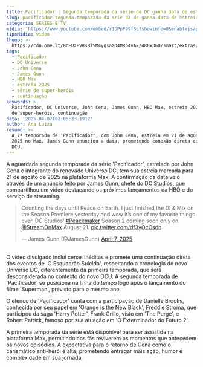 ```yaml
---
title: Pacificador | Segunda temporada da série da DC ganha data de estreia na Max
slug: pacificador-segunda-temporada-da-srie-da-dc-ganha-data-de-estreia-na-max
categoria: SÉRIES E TV
midia: 'https://www.youtube.com/embed/r1DPpP99fSc?showinfo=0&enablejsapi=1'
tipoMidia: video
thumb: >-
  https://cdn.ome.lt/8oEUzHVKsBlSM4ygsazO4MRb4vA=/480x360/smart/extras/conteudos/pacificador_VgyDEiy.jpg
tags:
  - Pacificador
  - DC Universe
  - John Cena
  - James Gunn
  - HBO Max
  - estreia 2025
  - série de super-heróis
  - continuação
keywords: >-
  Pacificador, DC Universe, John Cena, James Gunn, HBO Max, estreia 2025, série
  de super-heróis, continuação
data: '2025-04-07T02:05:23.191Z'
author: Ana Luiza
resumo: >-
  A 2ª temporada de 'Pacificador', com John Cena, estreia em 21 de agosto de
  2025 no Max. James Gunn anunciou a data, prometendo conexão direta com o novo
  DCU.
---
```


A aguardada segunda temporada da série 'Pacificador', estrelada por John Cena e integrante do renovado Universo DC, tem sua estreia marcada para 21 de agosto de 2025 na plataforma Max. A confirmação da data veio através de um anúncio feito por James Gunn, chefe do DC Studios, que compartilhou um vídeo destacando os próximos lançamentos da HBO e do serviço de streaming.

<blockquote class="twitter-tweet"><p lang="en" dir="ltr">Counting the days until Peace on Earth. I just finished the DI &amp; Mix on the Season Premiere yesterday and wow it’s one of my favorite things ever. DC Studios’ <a href="https://twitter.com/hashtag/Peacemaker?src=hash&amp;ref_src=twsrc%5Etfw">#Peacemaker</a> Season 2 coming soon only on <a href="https://twitter.com/StreamOnMax?ref_src=twsrc%5Etfw">@StreamOnMax</a> August 21. <a href="https://t.co/df3yOcCsdn">pic.twitter.com/df3yOcCsdn</a></p>&mdash; James Gunn (@JamesGunn) <a href="https://twitter.com/JamesGunn/status/1909037692022620322?ref_src=twsrc%5Etfw">April 7, 2025</a></blockquote>
<br>
O vídeo divulgado inclui cenas inéditas e promete uma continuação direta dos eventos de 'O Esquadrão Suicida', respeitando a cronologia do novo Universo DC, diferentemente da primeira temporada, que será desconsiderada no contexto do novo DCU. A segunda temporada de 'Pacificador' se posiciona na linha do tempo logo após o lançamento do filme 'Superman', previsto para o mesmo ano.

O elenco de 'Pacificador' conta com a participação de Danielle Brooks, conhecida por seu papel em 'Orange is the New Black', Freddie Stroma, que participou da saga 'Harry Potter', Frank Grillo, visto em 'The Purge', e Robert Patrick, famoso por sua atuação em 'O Exterminador do Futuro 2'.

A primeira temporada da série está disponível para ser assistida na plataforma Max, permitindo aos fãs reviverem os momentos que antecedem os novos episódios. A expectativa para o retorno de Cena como o carismático anti-herói é alta, prometendo entregar mais ação, humor e complexidade em sua jornada.
